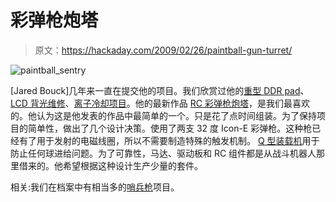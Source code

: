 # 彩弹枪炮塔

> 原文：<https://hackaday.com/2009/02/26/paintball-gun-turret/>

![paintball_sentry](img/87c91e4cc503c71562cc94f3f6897efc.png "paintball_sentry")

[Jared Bouck]几年来一直在提交他的项目。我们欣赏过他的[重型 DDR pad](http://hackaday.com/2007/03/12/ultimate-dance-pad-v2/ "Ultimate dance pad V2  - Hack a Day")、 [LCD 背光维修](http://hackaday.com/2005/11/01/lcd-backlight-replacement/)、[离子冷却项目](http://hackaday.com/2006/09/17/ion-system-cooling/ "ion system cooling  - Hack a Day")。他的最新作品 [RC 彩弹枪炮塔](http://www.inventgeek.com/Projects/paintball-turret/Overview.aspx "Inventgeek.com - Paintball Turret - Overview")，是我们最喜欢的。他认为这是他发表的作品中最简单的一个。只是花了点时间组装。为了保持项目的简单性，做出了几个设计决策。使用了两支 32 度 Icon-E 彩弹枪。这种枪已经有了用于发射的电磁线圈，所以不需要制造特殊的触发机制。 [Q 型装载机](http://www.qloader.com/ "www.qloader.com")用于防止任何球进给问题。为了可靠性，马达、驱动板和 RC 组件都是从战斗机器人那里借来的。他希望根据这种设计生产少量的套件。

相关:我们在档案中有相当多的[哨兵枪](http://hackaday.com/?s=sentry "Hack a Day")项目。